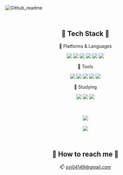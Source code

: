 <!--
**Dorabang/Dorabang** is a ✨ _special_ ✨ repository because its `README.md` (this file) appears on your GitHub profile.

Here are some ideas to get you started:

- 🔭 I’m currently working on ...
- 🌱 I’m currently learning ...
- 👯 I’m looking to collaborate on ...
- 🤔 I’m looking for help with ...
- 💬 Ask me about ...
- 📫 How to reach me: ...
- 😄 Pronouns: ...
- ⚡ Fun fact: ...
-->

![Github_readme](https://user-images.githubusercontent.com/39180932/234162880-19d39a5c-c2a4-49c0-bbcb-87d382c50f79.jpg)

<br>
<div align="center">

## 🖤 Tech Stack 🖤

📌 Platforms & Languages

<img src="https://img.shields.io/badge/React-61DAFB?style=flat&logo=React&logoColor=white"/> <img src="https://img.shields.io/badge/HTML5-E34F26?style=flat&logo=HTML5&logoColor=white" /> <img src="https://img.shields.io/badge/CSS3-1572b6?style=flat&logo=Css3&logoColor=white"/>
<img src="https://img.shields.io/badge/JavaScript-f7df1e?style=flat&logo=Javascript&logoColor=white" /> <img src="https://img.shields.io/badge/Firebase-FFCA28?style=flat&logo=Firebase&logoColor=white"/> <img src="https://img.shields.io/badge/Prettier-F7B93E?style=flat&logo=Prettier&logoColor=white"/>

📌 Tools

<img src="https://img.shields.io/badge/VSCode-007ACC?style=flat&logo=visualstudiocode&logoColor=white"/> <img src="https://img.shields.io/badge/Github-181717?style=flat&logo=github&logoColor=white"/> <img src="https://img.shields.io/badge/Figma-F24E1E?style=flat&logo=Figma&logoColor=white"/> <img src="https://img.shields.io/badge/Slack-4A154B?style=flat&logo=Slack&logoColor=white"/> <img src="https://img.shields.io/badge/Notion-000000?style=flat&logo=notion&logoColor=white"/>

  
📌 Studying
 
<img src="https://img.shields.io/badge/TypeScript-3178C6?style=flat&logo=TypeScript&logoColor=white"/> <img src="https://img.shields.io/badge/TailwindCSS-06B6D4?style=flat&logo=TailwindCSS&logoColor=white"/> <img src="https://img.shields.io/badge/Next.js-000000?style=flat&logo=nextdotjs&logoColor=white"/>

<br><br><img src="https://github-readme-stats.vercel.app/api/top-langs/?username=dorabang&layout=compact"><br><br><img src="https://github-readme-stats.vercel.app/api?username=dorabang&show_icons=true">

<br>

  ## 🖤 How to reach me 🖤
📫 pyj04149@gmail.com
</div>
